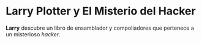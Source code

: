 
# Larry Plotter y El Misterio del Hacker

**Larry** descubre un libro de ensamblador y compoliadores que pertenece a un
misterioso *hacker*.
